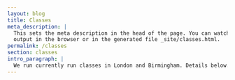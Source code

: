 ```yaml
---
layout: blog
title: Classes
meta_description: |
  This sets the meta description in the head of the page. You can watch the 
  output in the browser or in the generated file _site/classes.html.
permalink: /classes
section: classes
intro_paragraph: |
  We run currently run classes in London and Birmingham. Details below.
---
```


